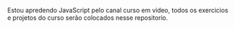 Estou apredendo JavaScript pelo canal curso em video, todos os exercicios e projetos do curso serão colocados nesse repositorio.
